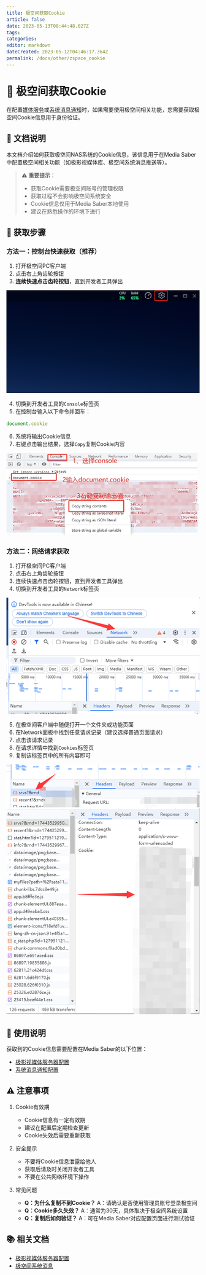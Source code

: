 ```yaml
---
title: 极空间获取Cookie
article: false
date: 2023-05-13T08:44:48.027Z
tags:
categories: 
editor: markdown
dateCreated: 2023-05-12T04:46:17.364Z
permalink: /docs/other/zspace_cookie
---
```


# 🍪 极空间获取Cookie

在配置[媒体服务](/docs/server/zspace/)或[系统消息通知](/docs/cultivation_secrets/zspace_system_messages/)时，如果需要使用极空间相关功能，您需要获取极空间Cookie信息用于身份验证。

## 📌 文档说明

本文档介绍如何获取极空间NAS系统的Cookie信息，该信息用于在Media Saber中配置极空间相关功能（如极影视媒体库、极空间系统消息推送等）。

> ⚠️ **重要提示**：
> - 获取Cookie需要极空间账号的管理权限
> - 获取过程不会影响极空间系统安全
> - Cookie信息仅用于Media Saber本地使用
> - 建议在熟悉操作的环境下进行

## 🔧 获取步骤

### 方法一：控制台快速获取（推荐）

1. 打开极空间PC客户端
2. 点击右上角齿轮按钮
3. **连续快速点击齿轮按钮**，直到开发者工具弹出

![1.png](./images/zspace_cookie/1.png)

4. 切换到开发者工具的`Console`标签页
5. 在控制台输入以下命令并回车：
```javascript
document.cookie
```

6. 系统将输出Cookie信息
7. 右键点击输出结果，选择`Copy`复制Cookie内容

![2.png](./images/zspace_cookie/2.png)

### 方法二：网络请求获取

1. 打开极空间PC客户端
2. 点击右上角齿轮按钮
3. 连续快速点击齿轮按钮，直到开发者工具弹出
4. 切换到开发者工具的`Network`标签页

![3.png](./images/zspace_cookie/3.png)

5. 在极空间客户端中随便打开一个文件夹或功能页面
6. 在Network面板中找到任意请求记录（建议选择普通页面请求）
7. 点击该请求记录
8. 在请求详情中找到`Cookies`标签页
9. 复制该标签页中的所有内容即可

![4.png](./images/zspace_cookie/4.png)
![5.png](./images/zspace_cookie/5.png)

## 📝 使用说明

获取到的Cookie信息需要配置在Media Saber的以下位置：
- [极影视媒体服务器配置](/docs/server/zspace/)
- [系统消息通知配置](/docs/cultivation_secrets/zspace_system_messages/)

## ⚠️ 注意事项

1. Cookie有效期
   - Cookie信息有一定有效期
   - 建议在配置后定期检查更新
   - Cookie失效后需要重新获取

2. 安全提示
   - 不要将Cookie信息泄露给他人
   - 获取后请及时关闭开发者工具
   - 不要在公共网络环境下操作

3. 常见问题
   - **Q：为什么复制不到Cookie？**
     A：请确认是否使用管理员账号登录极空间
   - **Q：Cookie多久失效？**
     A：通常为30天，具体取决于极空间系统设置
   - **Q：复制后如何验证？**
     A：可在Media Saber对应配置页面进行测试验证

## 📚 相关文档

- [极影视媒体服务器配置](/docs/server/zspace/)
- [极空间系统消息](/docs/cultivation_secrets/zspace_system_messages/)
